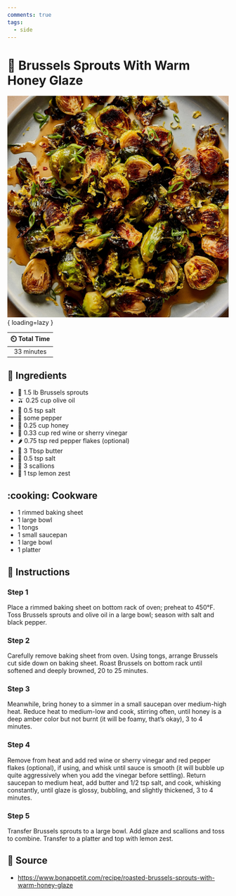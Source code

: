 ```yaml
---
comments: true
tags:
  - side
---
```

# :leafy_green: Brussels Sprouts With Warm Honey Glaze

![Brussels Sprouts With Warm Honey Glaze](../assets/images/brussels-sprouts-with-warm-honey-glaze.jpg){ loading=lazy }

| :timer_clock: Total Time |
|:-----------------------: |
| 33 minutes |

## :salt: Ingredients

- :leafy_green: 1.5 lb Brussels sprouts
- :olive: 0.25 cup olive oil
- :salt: 0.5 tsp salt
- :salt: some pepper
- :honey_pot: 0.25 cup honey
- :sake: 0.33 cup red wine or sherry vinegar
- :hot_pepper: 0.75 tsp red pepper flakes (optional)
- :butter: 3 Tbsp butter
- :salt: 0.5 tsp salt
- :onion: 3 scallions
- :lemon: 1 tsp lemon zest

## :cooking: Cookware

- 1 rimmed baking sheet
- 1 large bowl
- 1 tongs
- 1 small saucepan
- 1 large bowl
- 1 platter

## :pencil: Instructions

### Step 1

Place a rimmed baking sheet on bottom rack of oven; preheat to 450°F. Toss Brussels sprouts and olive oil in a large
bowl; season with salt and black pepper.

### Step 2

Carefully remove baking sheet from oven. Using tongs, arrange Brussels cut side down on baking sheet. Roast Brussels on
bottom rack until softened and deeply browned, 20 to 25 minutes.

### Step 3

Meanwhile, bring honey to a simmer in a small saucepan over medium-high heat. Reduce heat to medium-low and cook,
stirring often, until honey is a deep amber color but not burnt (it will be foamy, that’s okay), 3 to 4 minutes.

### Step 4

Remove from heat and add red wine or sherry vinegar and red pepper flakes (optional), if using, and whisk until sauce is
smooth (it will bubble up quite aggressively when you add the vinegar before settling). Return saucepan to medium heat,
add butter and 1/2 tsp salt, and cook, whisking constantly, until glaze is glossy, bubbling, and slightly thickened, 3
to 4 minutes.

### Step 5

Transfer Brussels sprouts to a large bowl. Add glaze and scallions and toss to combine. Transfer to a platter and top
with lemon zest.

## :link: Source

- <https://www.bonappetit.com/recipe/roasted-brussels-sprouts-with-warm-honey-glaze>
